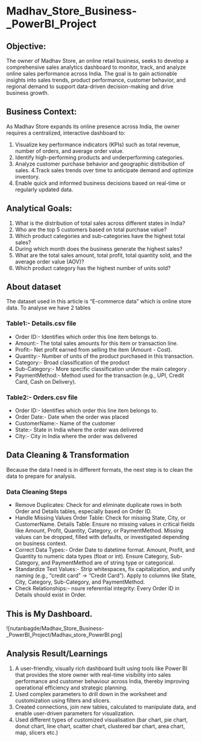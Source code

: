 
# Madhav_Store_Business-_PowerBI_Project

## Objective:
The owner of Madhav Store, an online retail business, seeks to develop a comprehensive sales analytics dashboard to monitor,
track, and analyze online sales performance across India. The goal is to gain actionable insights into sales trends, product 
performance, customer behavior, and regional demand to support data-driven decision-making and drive business growth.

## Business Context:
As Madhav Store expands its online presence across India, the owner requires a centralized, interactive dashboard to:
1.	Visualize key performance indicators (KPIs) such as total revenue, number of orders, and average order value.
2.	Identify high-performing products and underperforming categories.
3.	Analyze customer purchase behavior and geographic distribution of sales.
4.Track sales trends over time to anticipate demand and optimize inventory.
5.	Enable quick and informed business decisions based on real-time or regularly updated data.

## Analytical Goals:
1.	What is the distribution of total sales across different states in India?
2.	Who are the top 5 customers based on total purchase value?
3.	Which product categories and sub-categories have the highest total sales?
4.	During which month does the business generate the highest sales?
5.	What are the total sales amount, total profit, total quantity sold, and the average order value (AOV)?
6.	Which product category has the highest number of units sold?
   
## About dataset
The dataset used in this article is “E-commerce data” which is online store data. To analyse we have 2 tables 

### Table1:- Details.csv file 
* Order ID:- Identifies which order this line item belongs to.
* Amount:- The total sales amounts for this item or transaction line.
* Profit:- Net profit earned from selling the item (Amount - Cost).
* Quantity:- Number of units of the product purchased in this transaction.
* Category:- Broad classification of the product 
* Sub-Category:- More specific classification under the main category .
* PaymentMethod:- Method used for the transaction (e.g., UPI, Credit Card, Cash on Delivery).
    
### Table2:- Orders.csv file 
* Order ID:-  Identifies which order this line item belongs to.
* Order Date:- Date when the order was placed
* CustomerName:- Name of the customer
* State:- State in India where the order was delivered
* City:- City in India where the order was delivered

## Data Cleaning & Transformation
Because the data I need is in different formats, the next step is to clean the data to prepare for analysis. 
  
### Data Cleaning Steps
*  Remove Duplicates:
   Check for and eliminate duplicate rows in both Order and Details tables, especially based on Order ID.
*  Handle Missing Values
   Order Table: Check for missing State, City, or CustomerName.
   Details Table: Ensure no missing values in critical fields like Amount, Profit, Quantity, Category, or PaymentMethod.
   Missing values can be dropped, filled with defaults, or investigated depending on business context.
*  Correct Data Types:-
   Order Date to datetime format.
   Amount, Profit, and Quantity to numeric data types (float or int).
   Ensure Category, Sub-Category, and PaymentMethod are of string type or categorical.
*  Standardize Text Values:- Strip whitespaces, fix capitalization, and unify naming (e.g., “credit card” → “Credit Card”).
   Apply to columns like State, City, Category, Sub-Category, and PaymentMethod.
*  Check Relationships:-  nsure referential integrity: Every Order ID in Details should exist in Order.
  
    
## This is My Dashboard.
![nutanbagde/Madhav_Store_Business-_PowerBI_Project/Madhav_store_PowerBI.png]
## Analysis Result/Learnings
1. A user-friendly, visually rich dashboard built using tools like Power BI that provides the store owner with real-time visibility
into sales performance and customer behaviour across India, thereby improving operational efficiency and strategic planning.
2.	Used complex parameters to drill down in the worksheet and customization using filters and slicers.
3.	Created connections, join new tables, calculated to manipulate data, and enable user-driven parameters for visualization.
4.	Used different types of customized visualisation (bar chart, pie chart, donut chart, line chart, scatter chart,
      clustered bar chart, area chart, map, slicers etc.)




